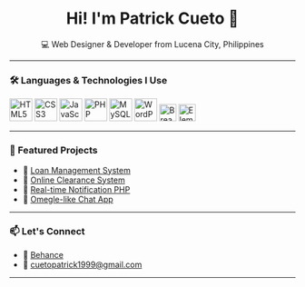 <h1 align="center">Hi! I'm Patrick Cueto 👋</h1>

<p align="center">💻 Web Designer & Developer from Lucena City, Philippines</p>

---

### 🛠️ Languages & Technologies I Use

<p align="left">
  <img src="https://cdn.jsdelivr.net/gh/devicons/devicon/icons/html5/html5-original.svg" width="40" title="HTML5"/>
  <img src="https://cdn.jsdelivr.net/gh/devicons/devicon/icons/css3/css3-original.svg" width="40" title="CSS3"/>
  <img src="https://cdn.jsdelivr.net/gh/devicons/devicon/icons/javascript/javascript-original.svg" width="40" title="JavaScript"/>
  <img src="https://cdn.jsdelivr.net/gh/devicons/devicon/icons/php/php-original.svg" width="40" title="PHP"/>
  <img src="https://cdn.jsdelivr.net/gh/devicons/devicon/icons/mysql/mysql-original.svg" width="40" title="MySQL"/>
  <img src="https://cdn.jsdelivr.net/gh/devicons/devicon/icons/wordpress/wordpress-original.svg" width="40" title="WordPress"/>
  <img src="https://img.shields.io/badge/Breakdance%20Builder-000?logo=breakdance&logoColor=white" alt="Breakdance Builder" height="30" />
  <img src="https://img.shields.io/badge/Elementor-92003B?logo=elementor&logoColor=white" alt="Elementor" height="30" />
</p>

---

### 🚀 Featured Projects

- 🔗 [Loan Management System](https://github.com/patrickcueto/loan-system)
- 🔗 [Online Clearance System](https://github.com/patrickcueto/clearance-system)
- 🔗 [Real-time Notification PHP](https://github.com/patrickcueto/notification-system)
- 🔗 [Omegle-like Chat App](https://github.com/patrickcueto/omegle-clone)

---

### 📫 Let's Connect

- 💼 [Behance](https://www.behance.net/patrickcueto)
- 📧 cuetopatrick1999@gmail.com

---
